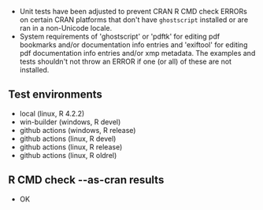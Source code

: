 * Unit tests have been adjusted to prevent CRAN R CMD check ERRORs on certain CRAN platforms
  that don't have `ghostscript` installed or are ran in a non-Unicode locale.
* System requirements of 'ghostscript' or 'pdftk' for editing pdf bookmarks and/or documentation info entries 
  and 'exiftool' for editing pdf documentation info entries and/or xmp metadata.
  The examples and tests shouldn't not throw an ERROR if one (or all)
  of these are not installed.

## Test environments

* local (linux, R 4.2.2)
* win-builder (windows, R devel)
* github actions (windows, R release)
* github actions (linux, R devel)
* github actions (linux, R release)
* github actions (linux, R oldrel)

## R CMD check --as-cran results

* OK
